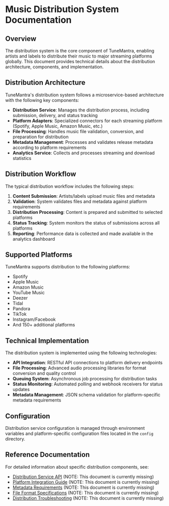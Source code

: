 # Music Distribution System Documentation

## Overview

The distribution system is the core component of TuneMantra, enabling artists and labels to distribute their music to major streaming platforms globally. This document provides technical details about the distribution architecture, components, and implementation.

## Distribution Architecture

TuneMantra's distribution system follows a microservice-based architecture with the following key components:

- **Distribution Service**: Manages the distribution process, including submission, delivery, and status tracking
- **Platform Adapters**: Specialized connectors for each streaming platform (Spotify, Apple Music, Amazon Music, etc.)
- **File Processing**: Handles music file validation, conversion, and preparation for distribution
- **Metadata Management**: Processes and validates release metadata according to platform requirements
- **Analytics Service**: Collects and processes streaming and download statistics

## Distribution Workflow

The typical distribution workflow includes the following steps:

1. **Content Submission**: Artists/labels upload music files and metadata
2. **Validation**: System validates files and metadata against platform requirements
3. **Distribution Processing**: Content is prepared and submitted to selected platforms
4. **Status Tracking**: System monitors the status of submissions across all platforms
5. **Reporting**: Performance data is collected and made available in the analytics dashboard

## Supported Platforms

TuneMantra supports distribution to the following platforms:

- Spotify
- Apple Music
- Amazon Music
- YouTube Music
- Deezer
- Tidal
- Pandora
- TikTok
- Instagram/Facebook
- And 150+ additional platforms

## Technical Implementation

The distribution system is implemented using the following technologies:

- **API Integration**: RESTful API connections to platform delivery endpoints
- **File Processing**: Advanced audio processing libraries for format conversion and quality control
- **Queuing System**: Asynchronous job processing for distribution tasks
- **Status Monitoring**: Automated polling and webhook receivers for status updates
- **Metadata Management**: JSON schema validation for platform-specific metadata requirements

## Configuration

Distribution service configuration is managed through environment variables and platform-specific configuration files located in the `config` directory.

## Reference Documentation

For detailed information about specific distribution components, see:

- [Distribution Service API](./distribution-service-api.md) (NOTE: This document is currently missing)
- [Platform Integration Guide](./platform-integration-guide.md) (NOTE: This document is currently missing)
- [Metadata Requirements](./metadata-requirements.md) (NOTE: This document is currently missing)
- [File Format Specifications](./file-format-specifications.md) (NOTE: This document is currently missing)
- [Distribution Troubleshooting](./distribution-troubleshooting.md) (NOTE: This document is currently missing)
